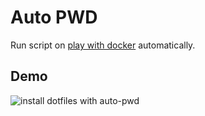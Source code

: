 # Auto PWD

Run script on [play with docker](https://labs.play-with-docker.com) automatically.

## Demo
![install dotfiles with auto-pwd](https://github.com/njfamirm/other/blob/main/auto-pwd/demo-screencast.gif)
